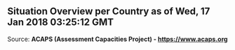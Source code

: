## Situation Overview per Country as of Wed, 17 Jan 2018 03:25:12 GMT

Source: **ACAPS (Assessment Capacities Project) - https://www.acaps.org**